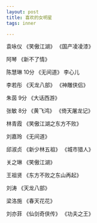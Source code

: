 ```yaml
---
layout: post
title: 喜欢的女明星    
tags: inner

---
```


袁咏仪	
《笑傲江湖》
《国产凌凌漆》	

阿琴
《新不了情》


陈慧琳	10分
《无间道》	李心儿

李若彤
《天龙八部》
《神雕侠侣》

朱茵	9分
《大话西游》

张敏	8分
《黄飞鸿》
《倚天屠龙记》

林青霞
《笑傲江湖之东方不败》

刘嘉玲
《无间道》

邱淑贞
《新少林五祖》
《城市猎人》

关之琳
《笑傲江湖》

王祖贤
《东方不败之东山再起》

刘涛
《天龙八部》

梁洛施
《春天花花》

刘亦菲
《仙剑奇侠传》
《功夫之王》